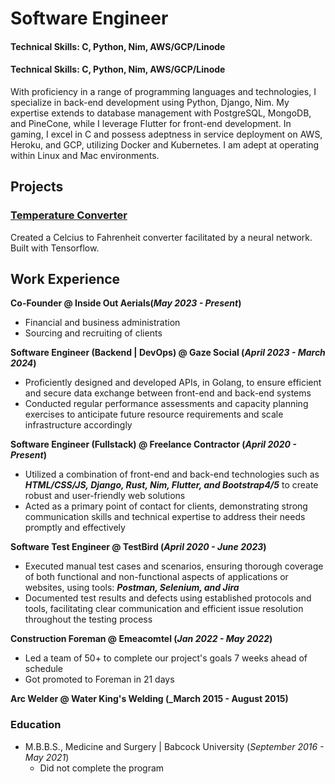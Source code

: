 # Software Engineer

#### Technical Skills: C, Python, Nim, AWS/GCP/Linode 
#### Technical Skills: C, Python, Nim, AWS/GCP/Linode 

With proficiency in a range of programming languages and technologies, I specialize in back-end development using Python, Django, Nim. My expertise extends to database management with PostgreSQL, MongoDB, and PineCone, while I leverage Flutter for front-end development. In gaming, I excel in C and possess adeptness in service deployment on AWS, Heroku, and GCP, utilizing Docker and Kubernetes. I am adept at operating within Linux and Mac environments.

## Projects
### [Temperature Converter](https://github.com/TimothyElems/temp-converter/)  
Created a Celcius to Fahrenheit converter facilitated by a neural network. Built with Tensorflow.

## Work Experience
**Co-Founder @ Inside Out Aerials(_May 2023 - Present_)**
- Financial and business administration
- Sourcing and recruiting of clients

**Software Engineer (Backend | DevOps) @ Gaze Social (_April 2023 - March 2024_)**
- Proficiently designed and developed APIs, in Golang, to ensure efficient and secure data exchange between front-end and back-end systems
- Conducted regular performance assessments and capacity planning exercises to anticipate future resource requirements and scale infrastructure accordingly

**Software Engineer (Fullstack) @ Freelance Contractor (_April 2020 - Present_)**
- Utilized a combination of front-end and back-end technologies such as **_HTML/CSS/JS, Django, Rust, Nim,  Flutter, and Bootstrap4/5_** to create robust and user-friendly web solutions
- Acted as a primary point of contact for clients, demonstrating strong communication skills and technical expertise to address their needs promptly and effectively

**Software Test Engineer @ TestBird (_April 2020 - June 2023_)**
- Executed manual test cases and scenarios, ensuring thorough coverage of both functional and non-functional aspects of applications or websites, using tools: **_Postman, Selenium, and Jira_**
- Documented test results and defects using established protocols and tools, facilitating clear communication and efficient issue resolution throughout the testing process

**Construction Foreman @ Emeacomtel (_Jan 2022 - May 2022_)**
- Led a team of 50+ to complete our project's goals 7 weeks ahead of schedule
- Got promoted to Foreman in 21 days

**Arc Welder @ Water King's Welding (_March 2015 - August 2015)**
 

### Education
- M.B.B.S., Medicine and Surgery | Babcock University (_September 2016 - May 2021_)
    - Did not complete the program
